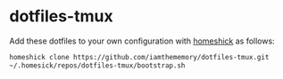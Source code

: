 # dotfiles-tmux

Add these dotfiles to your own configuration with
[homeshick](https://github.com/andsens/homeshick) as follows:

```sh
homeshick clone https://github.com/iamthememory/dotfiles-tmux.git
~/.homesick/repos/dotfiles-tmux/bootstrap.sh
```
